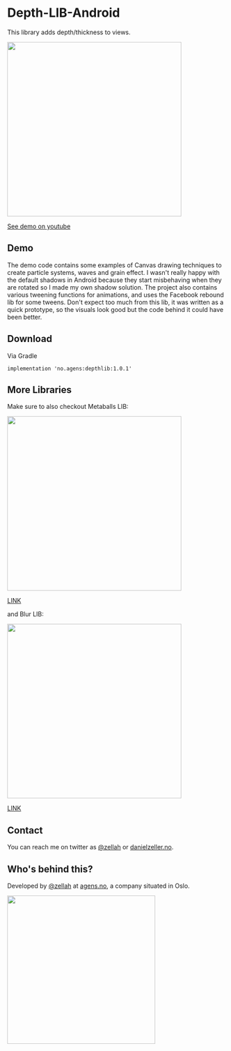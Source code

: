 # Depth-LIB-Android

This library adds depth/thickness to views. 

[<img src="https://cdn.dribbble.com/users/655449/screenshots/2179342/menu_dribble.gif" width="400"/>](https://youtu.be/d2H1z6bmD9w)

[See demo on youtube](https://youtu.be/d2H1z6bmD9w)

## Demo 
The demo code contains some examples of Canvas drawing techniques to create particle systems, waves and grain effect. I wasn't really happy with the default shadows in Android because they start misbehaving when they are rotated so I made my own shadow solution. The project also contains various tweening functions for animations, and uses the Facebook rebound lib for some tweens. Don't expect too much from this lib, it was written as a quick prototype, so the visuals look good but the code behind it could have been better.

 

## Download
Via Gradle

```
implementation 'no.agens:depthlib:1.0.1'
```

## More Libraries
Make sure to also checkout Metaballs LIB:

[<img src="https://github.com/danielzeller/MetaBalls-LIB-Android/blob/master/Artwork/TwoClips.gif?raw=true" width="400"/>](https://github.com/danielzeller/MetaBalls-LIB-Android)

[LINK](https://github.com/danielzeller/MetaBalls-LIB-Android)

and Blur LIB:

[<img src="https://github.com/danielzeller/Blur-LIB-Android/blob/master/Artwork/Transition.gif?raw=true" width="400"/>](https://github.com/danielzeller/Blur-LIB-Android)

[LINK](https://github.com/danielzeller/Blur-LIB-Android)


## Contact

You can reach me on twitter as [@zellah](https://twitter.com/zellah) or [danielzeller.no](http://danielzeller.no/).


## Who's behind this?

Developed by [@zellah](https://twitter.com/zellah) at [agens.no](http://agens.no/), a company situated in Oslo.

[<img src="http://static.agens.no/images/agens_logo_w_slogan_avenir_medium.png" width="340" />](http://agens.no/)
